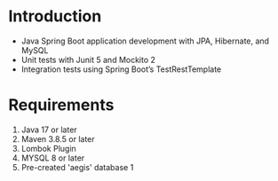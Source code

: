 # Introduction
- Java Spring Boot application development with JPA, Hibernate, and MySQL
- Unit tests with Junit 5 and Mockito 2
- Integration tests using Spring Boot’s TestRestTemplate
# Requirements
1. Java 17 or later
2. Maven 3.8.5 or later
3. Lombok Plugin
4. MYSQL 8 or later
5. Pre-created 'aegis' database
1